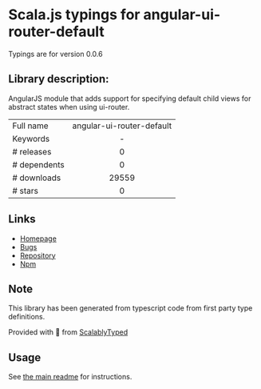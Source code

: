 
# Scala.js typings for angular-ui-router-default

Typings are for version 0.0.6

## Library description:
AngularJS module that adds support for specifying default child views for abstract states when using ui-router.

|                    |                 |
| ------------------ | :-------------: |
| Full name          | angular-ui-router-default |
| Keywords           | - |
| # releases         | 0 |
| # dependents       | 0 |
| # downloads        | 29559 |
| # stars            | 0 |

## Links
- [Homepage](https://github.com/nonplus/angular-ui-router-default)
- [Bugs](https://github.com/nonplus/angular-ui-router-default/issues)
- [Repository](https://github.com/nonplus/angular-ui-router-default)
- [Npm](https://www.npmjs.com/package/angular-ui-router-default)
    


## Note
This library has been generated from typescript code from first party type definitions.

Provided with :purple_heart: from [ScalablyTyped](https://github.com/oyvindberg/ScalablyTyped)

## Usage
See [the main readme](../../readme.md) for instructions.


